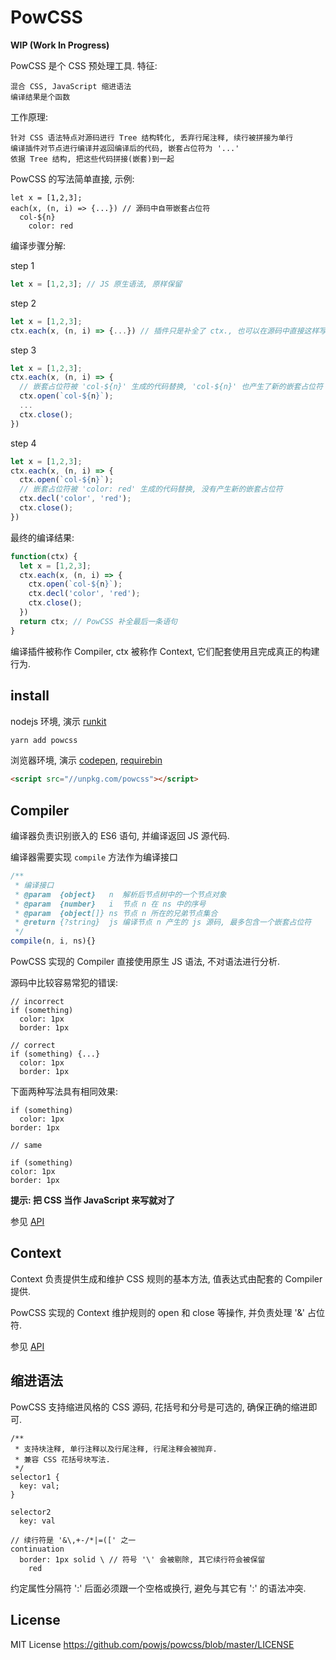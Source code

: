 # PowCSS

**WIP (Work In Progress)**

PowCSS 是个 CSS 预处理工具. 特征:

    混合 CSS, JavaScript 缩进语法
    编译结果是个函数

工作原理:

    针对 CSS 语法特点对源码进行 Tree 结构转化, 丢弃行尾注释, 续行被拼接为单行
    编译插件对节点进行编译并返回编译后的代码, 嵌套占位符为 '...'
    依据 Tree 结构, 把这些代码拼接(嵌套)到一起

PowCSS 的写法简单直接, 示例:

```styl
let x = [1,2,3];
each(x, (n, i) => {...}) // 源码中自带嵌套占位符
  col-${n}
    color: red
```

编译步骤分解:

step 1

```js
let x = [1,2,3]; // JS 原生语法, 原样保留
```

step 2

```js
let x = [1,2,3];
ctx.each(x, (n, i) => {...}) // 插件只是补全了 ctx., 也可以在源码中直接这样写.
```

step 3

```js
let x = [1,2,3];
ctx.each(x, (n, i) => {
  // 嵌套占位符被 'col-${n}' 生成的代码替换, 'col-${n}' 也产生了新的嵌套占位符
  ctx.open(`col-${n}`);
  ...
  ctx.close();
})
```

step 4

```js
let x = [1,2,3];
ctx.each(x, (n, i) => {
  ctx.open(`col-${n}`);
  // 嵌套占位符被 'color: red' 生成的代码替换, 没有产生新的嵌套占位符
  ctx.decl('color', 'red');
  ctx.close();
})
```

最终的编译结果:

```js
function(ctx) {
  let x = [1,2,3];
  ctx.each(x, (n, i) => {
    ctx.open(`col-${n}`);
    ctx.decl('color', 'red');
    ctx.close();
  })
  return ctx; // PowCSS 补全最后一条语句
}
```

编译插件被称作 Compiler, ctx 被称作 Context, 它们配套使用且完成真正的构建行为.

## install

nodejs 环境, 演示 [runkit][]

```sh
yarn add powcss
```

浏览器环境, 演示 [codepen][], [requirebin][]

```html
<script src="//unpkg.com/powcss"></script>
```

## Compiler

编译器负责识别嵌入的 ES6 语句, 并编译返回 JS 源代码.

编译器需要实现 `compile` 方法作为编译接口

```js
/**
 * 编译接口
 * @param  {object}   n  解析后节点树中的一个节点对象
 * @param  {number}   i  节点 n 在 ns 中的序号
 * @param  {object[]} ns 节点 n 所在的兄弟节点集合
 * @return {?string}  js 编译节点 n 产生的 js 源码, 最多包含一个嵌套占位符
 */
compile(n, i, ns){}
```

PowCSS 实现的 Compiler 直接使用原生 JS 语法, 不对语法进行分析.

源码中比较容易常犯的错误:

```styl
// incorrect
if (something)
  color: 1px
  border: 1px

// correct
if (something) {...}
  color: 1px
  border: 1px
```

下面两种写法具有相同效果:

```styl
if (something)
  color: 1px
border: 1px

// same

if (something)
color: 1px
border: 1px
```

**提示: 把 CSS 当作 JavaScript 来写就对了**

参见 [API](api.md)

## Context

Context 负责提供生成和维护 CSS 规则的基本方法, 值表达式由配套的 Compiler 提供.

PowCSS 实现的 Context 维护规则的 open 和 close 等操作, 并负责处理 '&' 占位符.

参见 [API](api.md)

## 缩进语法

PowCSS 支持缩进风格的 CSS 源码, 花括号和分号是可选的, 确保正确的缩进即可.

```styl
/**
 * 支持块注释, 单行注释以及行尾注释, 行尾注释会被抛弃.
 * 兼容 CSS 花括号块写法.
 */
selector1 {
  key: val;
}

selector2
  key: val

// 续行符是 '&\,+-/*|=([' 之一
continuation
  border: 1px solid \ // 符号 '\' 会被剔除, 其它续行符会被保留
    red
```

约定属性分隔符 ':' 后面必须跟一个空格或换行, 避免与其它有 ':' 的语法冲突.

## License

MIT License <https://github.com/powjs/powcss/blob/master/LICENSE>

[runkit]: https://runkit.com/achun/powcss-demo
[codepen]: https://codepen.io/achun/pen/eGVzpq
[requirebin]: http://requirebin.com/?gist=7f29bedba40cb8029e30880fc857fc9b
